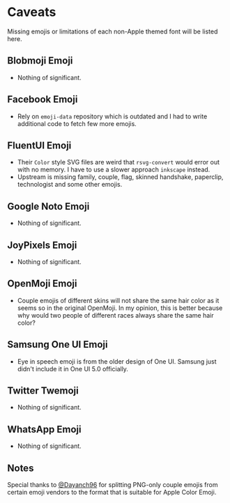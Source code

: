# Caveats

Missing emojis or limitations of each non-Apple themed font will be listed here.

## Blobmoji Emoji

- Nothing of significant.

## Facebook Emoji

- Rely on `emoji-data` repository which is outdated and I had to write additional code to fetch few more emojis.

## FluentUI Emoji

- Their `Color` style SVG files are weird that `rsvg-convert` would error out with no memory. I have to use a slower approach `inkscape` instead.
- Upstream is missing family, couple, flag, skinned handshake, paperclip, technologist and some other emojis.

## Google Noto Emoji

- Nothing of significant.

## JoyPixels Emoji

- Nothing of significant.

## OpenMoji Emoji

- Couple emojis of different skins will not share the same hair color as it seems so in the original OpenMoji. In my opinion, this is better because why would two people of different races always share the same hair color?

## Samsung One UI Emoji

- Eye in speech emoji is from the older design of One UI. Samsung just didn't include it in One UI 5.0 officially.

## Twitter Twemoji

- Nothing of significant.

## WhatsApp Emoji

- Nothing of significant.

## Notes

<!-- _PNGs only_: They come in PNGs which means adding silhouettes, handshake and couple emojis are difficult. If they were in SVGs, we can simply write a script to remove parts that we do not need. -->

Special thanks to [@Dayanch96](https://twitter.com/Dayanch96) for splitting PNG-only couple emojis from certain emoji vendors to the format that is suitable for Apple Color Emoji.

